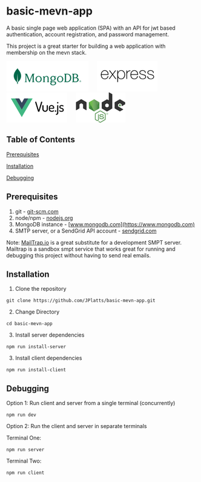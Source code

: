 # basic-mevn-app
A basic single page web application (SPA) with an API for jwt based authentication, account registration, and password management.

This project is a great starter for building a web application with membership on the mevn stack.

<p align="left">
  <img src="./client/src//assets/MongoDB_Logo_RGB_Logo_Forest-Green.svg" height="80" alt="MongoDB" title="MongoDB">&nbsp;&nbsp;&nbsp;&nbsp;&nbsp;
  <img src="./client/src//assets/express-js-seeklogo.com.svg" height="80" alt="Express" title="Express">&nbsp;&nbsp;&nbsp;&nbsp;&nbsp;
  <img src="./client/src/assets/vue-js-seeklogo.com.svg" height="80" alt="Vue" title="Vue">&nbsp;&nbsp;&nbsp;&nbsp;&nbsp;
  <img src="./client/src/assets/Node.js_logo.svg" height="80" alt="Vue" title="Vue">
</p>

## Table of Contents  
[Prerequisites](#Prerequisites)  

[Installation](#Installation) 

[Debugging](#Debugging) 

## Prerequisites
1.  git - [git-scm.com](https://git-scm.com)
2.  node/npm - [nodejs.org](https://nodejs.org)
3.  MongoDB instance - [www.mongodb.com](https://www.mongodb.com)
4.  SMTP server, or a SendGrid API account - [sendgrid.com](https://sendgrid.com)

Note:  [MailTrap.io](https://mailtrap.io) is a great substitute for a development SMPT server. Mailtrap is a sandbox smpt service that works great for running and debugging this project without having to send real emails.

## Installation
1. Clone the repository
```
git clone https://github.com/JPlatts/basic-mevn-app.git
```
2. Change Directory
```
cd basic-mevn-app
```
3. Install server dependencies
```
npm run install-server
```
3. Install client dependencies
```
npm run install-client
```

## Debugging
Option 1: Run client and server from a single terminal (concurrently)
```
npm run dev
```
Option 2: Run the client and server in separate terminals

Terminal One:
```
npm run server
```

Terminal Two:
```
npm run client
```
